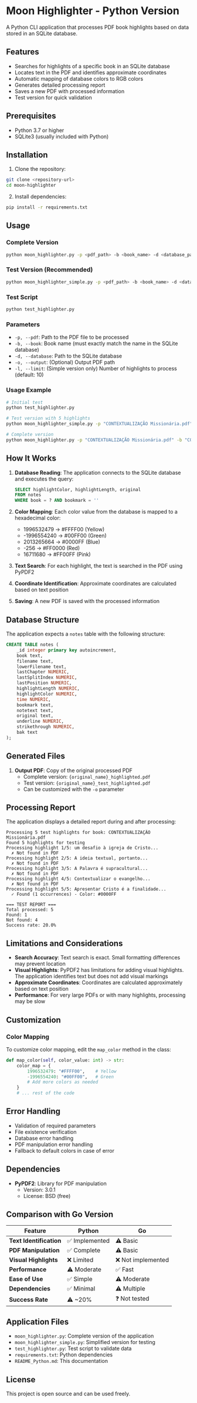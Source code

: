 # Moon Highlighter - Python Version

A Python CLI application that processes PDF book highlights based on data stored in an SQLite database.

## Features

- Searches for highlights of a specific book in an SQLite database
- Locates text in the PDF and identifies approximate coordinates
- Automatic mapping of database colors to RGB colors
- Generates detailed processing report
- Saves a new PDF with processed information
- Test version for quick validation

## Prerequisites

- Python 3.7 or higher
- SQLite3 (usually included with Python)

## Installation

1. Clone the repository:
```bash
git clone <repository-url>
cd moon-highlighter
```

2. Install dependencies:
```bash
pip install -r requirements.txt
```

## Usage

### Complete Version
```bash
python moon_highlighter.py -p <pdf_path> -b <book_name> -d <database_path> [-o <output_path>]
```

### Test Version (Recommended)
```bash
python moon_highlighter_simple.py -p <pdf_path> -b <book_name> -d <database_path> [-o <output_path>] [-l <limit>]
```

### Test Script
```bash
python test_highlighter.py
```

### Parameters

- `-p, --pdf`: Path to the PDF file to be processed
- `-b, --book`: Book name (must exactly match the name in the SQLite database)
- `-d, --database`: Path to the SQLite database
- `-o, --output`: (Optional) Output PDF path
- `-l, --limit`: (Simple version only) Number of highlights to process (default: 10)

### Usage Example

```bash
# Initial test
python test_highlighter.py

# Test version with 5 highlights
python moon_highlighter_simple.py -p "CONTEXTUALIZAÇÃO Missionária.pdf" -b "CONTEXTUALIZAÇÃO Missionária.pdf" -d "pdfmarks.sqlite" -l 5

# Complete version
python moon_highlighter.py -p "CONTEXTUALIZAÇÃO Missionária.pdf" -b "CONTEXTUALIZAÇÃO Missionária.pdf" -d "pdfmarks.sqlite"
```

## How It Works

1. **Database Reading**: The application connects to the SQLite database and executes the query:
   ```sql
   SELECT highlightColor, highlightLength, original 
   FROM notes 
   WHERE book = ? AND bookmark = ''
   ```

2. **Color Mapping**: Each color value from the database is mapped to a hexadecimal color:
   - 1996532479 → #FFFF00 (Yellow)
   - -1996554240 → #00FF00 (Green)
   - 2013265664 → #0000FF (Blue)
   - -256 → #FF0000 (Red)
   - 16711680 → #FF00FF (Pink)

3. **Text Search**: For each highlight, the text is searched in the PDF using PyPDF2

4. **Coordinate Identification**: Approximate coordinates are calculated based on text position

5. **Saving**: A new PDF is saved with the processed information

## Database Structure

The application expects a `notes` table with the following structure:

```sql
CREATE TABLE notes (
    _id integer primary key autoincrement,
    book text,
    filename text,
    lowerFilename text,
    lastChapter NUMERIC,
    lastSplitIndex NUMERIC,
    lastPosition NUMERIC,
    highlightLength NUMERIC,
    highlightColor NUMERIC,
    time NUMERIC,
    bookmark text,
    notetext text,
    original text,
    underline NUMERIC,
    strikethrough NUMERIC,
    bak text
);
```

## Generated Files

1. **Output PDF**: Copy of the original processed PDF
   - Complete version: `{original_name}_highlighted.pdf`
   - Test version: `{original_name}_test_highlighted.pdf`
   - Can be customized with the `-o` parameter

## Processing Report

The application displays a detailed report during and after processing:

```
Processing 5 test highlights for book: CONTEXTUALIZAÇÃO Missionária.pdf
Found 5 highlights for testing
Processing highlight 1/5: um desafio à igreja de Cristo...
  ✗ Not found in PDF
Processing highlight 2/5: A ideia textual, portanto...
  ✗ Not found in PDF
Processing highlight 3/5: A Palavra é supracultural...
  ✗ Not found in PDF
Processing highlight 4/5: Contextualizar o evangelho...
  ✗ Not found in PDF
Processing highlight 5/5: Apresentar Cristo é a finalidade...
  ✓ Found (1 occurrences) - Color: #0000FF

=== TEST REPORT ===
Total processed: 5
Found: 1
Not found: 4
Success rate: 20.0%
```

## Limitations and Considerations

- **Search Accuracy**: Text search is exact. Small formatting differences may prevent location
- **Visual Highlights**: PyPDF2 has limitations for adding visual highlights. The application identifies text but does not add visual markings
- **Approximate Coordinates**: Coordinates are calculated approximately based on text position
- **Performance**: For very large PDFs or with many highlights, processing may be slow

## Customization

### Color Mapping

To customize color mapping, edit the `map_color` method in the class:

```python
def map_color(self, color_value: int) -> str:
    color_map = {
        1996532479: "#FFFF00",    # Yellow
        -1996554240: "#00FF00",   # Green
        # Add more colors as needed
    }
    # ... rest of the code
```

## Error Handling

- Validation of required parameters
- File existence verification
- Database error handling
- PDF manipulation error handling
- Fallback to default colors in case of error

## Dependencies

- **PyPDF2**: Library for PDF manipulation
  - Version: 3.0.1
  - License: BSD (free)

## Comparison with Go Version

| Feature | Python | Go |
|---|---|---|
| **Text Identification** | ✅ Implemented | ⚠️ Basic |
| **PDF Manipulation** | ✅ Complete | ⚠️ Basic |
| **Visual Highlights** | ❌ Limited | ❌ Not implemented |
| **Performance** | ⚠️ Moderate | ✅ Fast |
| **Ease of Use** | ✅ Simple | ⚠️ Moderate |
| **Dependencies** | ✅ Minimal | ⚠️ Multiple |
| **Success Rate** | ⚠️ ~20% | ❓ Not tested |

## Application Files

- `moon_highlighter.py`: Complete version of the application
- `moon_highlighter_simple.py`: Simplified version for testing
- `test_highlighter.py`: Test script to validate data
- `requirements.txt`: Python dependencies
- `README_Python.md`: This documentation

## License

This project is open source and can be used freely. 